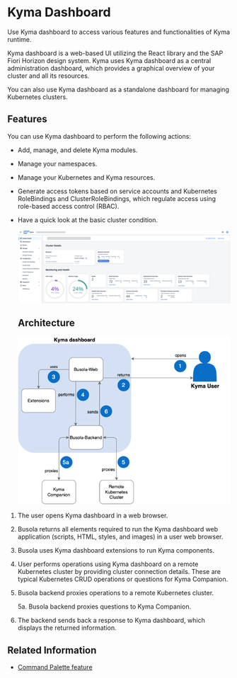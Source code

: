 # Kyma Dashboard

Use Kyma dashboard to access various features and functionalities of Kyma runtime.

Kyma dashboard is a web-based UI utilizing the React library and the SAP Fiori Horizon design system. Kyma uses Kyma dashboard as a central administration dashboard, which provides a graphical overview of your cluster and all its resources.

You can also use Kyma dashboard as a standalone dashboard for managing Kubernetes clusters.

## Features

You can use Kyma dashboard to perform the following actions:

- Add, manage, and delete Kyma modules.
- Manage your namespaces.
- Manage your Kubernetes and Kyma resources.
- Generate access tokens based on service accounts and Kubernetes RoleBindings and ClusterRoleBindings, which regulate access using role-based access control (RBAC).
- Have a quick look at the basic cluster condition.

  ![Cluster overview](assets/dashboard.png)

  ## Architecture

  ![Kyma dashboard architecture](assets/dashboard_architecture.png)

1. The user opens Kyma dashboard in a web browser.
2. Busola returns all elements required to run the Kyma dashboard web application (scripts, HTML, styles, and images) in a user web browser.
3. Busola uses Kyma dashboard extensions to run Kyma components.
4. User performs operations using Kyma dashboard on a remote Kubernetes cluster by providing cluster connection details. These are typical Kubernetes CRUD operations or questions for Kyma Companion.
5. Busola backend proxies operations to a remote Kubernetes cluster.

   5a. Busola backend proxies questions to Kyma Companion.

6. The backend sends back a response to Kyma dashboard, which displays the returned information.

## Related Information

- [Command Palette feature](../user/01-20-command-palette.md)
